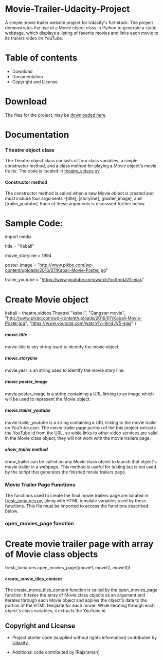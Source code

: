 # Movie-Trailer-Udacity-Project 

A simple movie trailer website project for Udacity's full-stack. The project demonstrates the use of a Movie object class in Python to generate a static webpage, which displays a listing of favorite movies and links each movie to its trailers video on YouTube.

# Table of contents

- Download
- Documentation
- Copyright and License

# Download

The files for the project, may be [downloaded here](https://github.com/Rtech2014/Movie-Trailer-Website-Udacity-Project).

# Documentation

### Theatre object class

The Theatre object class consists of four class variables, a simple constructor method, and a class method for playing a Movie object's movie trailer. The code is located in [theatre_videos.py](https://github.com/Rtech2014/Movie-Trailer-Website-Udacity-Project/blob/master/theatre_videos.py). 

#### Constructor method

The constructor method is called when a new Movie object is created and must include four arguments -[title], [storyline], [poster_image], and [trailer_youtube]. Each of these arguments is discussed further below.

# Sample Code:

import media

title = "Kabali"

movie_storyline = 1994

poster_image = "http://www.pikbo.com/wp-content/uploads/2016/07/Kabali-Movie-Poster.jpg"

trailer_youtube = "https://www.youtube.com/watch?v=9mdJV5-eias"

# Create Movie object

kabali = theatre_videos.Theatre(
																"kabali", 
																"Gangster movie",
																"http://www.pikbo.com/wp-content/uploads/2016/07/Kabali-Movie-Poster.jpg",
																"https://www.youtube.com/watch?v=9mdJV5-eias"
																)

##### movie.title

movie.title is any string used to identify the movie object.

##### movie.storyline

movie.year is an string used to identify the movie story line.

##### movie.poster_image

movie.poster_image is a string containing a URL linking to an image which will be used to represent the Movie object.

##### movie.trailer_youtube

movie.trailer_youtube is a string containing a URL linking to the movie trailer on YouTube.com. The movie trailer page portion of the this project extracts the YouTube id from the URL, so while links to other video services are valid in the Movie class object, they will not work with the movie trailers page. 

##### show_trailer method

show_trailer can be called on any Movie class object to launch that object's movie trailer in a webpage. This method is useful for testing but is not used by the script that generates the finished movie trailers page.

### Movie Trailer Page Functions 

The functions used to create the final movie trailers page are located in [fresh_tomatoes.py](https://github.com/Rtech2014/Movie-Trailer-Website-Udacity-Project/blob/master/fresh_tomatoes.py), along with HTML template variables used by these functions. This file must be imported to access the functions described below.

### open_movies_page function

# Create movie trailer page with array of Movie class objects

fresh_tomatoes.open_movies_page([movie1, movie2, movie3])

#### create_movie_tiles_content

The create_movie_tiles_content function is called by the open_movies_page function. It takes the array of Movie class objects as an argument and iterates through each Movie object and applies the object's data to the portion of the HTML template for each movie. While iterating through each object's class variables, it extracts the YouTube id.

## Copyright and License

- Project starter code (supplied without rights information) contributed by [Udacity](http://www.udacity.com).

- Additional code contributed by [Rajaraman]

